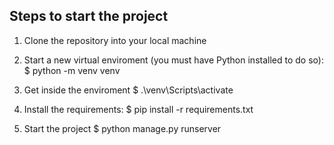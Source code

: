 ## Steps to start the project

1. Clone the repository into your local machine

2. Start a new virtual enviroment (you must have Python installed to do so):
$ python -m venv venv

3. Get inside the enviroment
$ .\venv\Scripts\activate

4. Install the requirements:
$ pip install -r requirements.txt

5. Start the project
$ python manage.py runserver